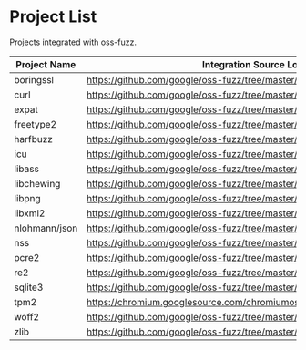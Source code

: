 # Project List

Projects integrated with oss-fuzz.

| Project Name | Integration Source Location |
| ------------ | --------------- |
| boringssl | https://github.com/google/oss-fuzz/tree/master/boringssl |
| curl | https://github.com/google/oss-fuzz/tree/master/curl |
| expat | https://github.com/google/oss-fuzz/tree/master/expat |
| freetype2 | https://github.com/google/oss-fuzz/tree/master/freetype2 |
| harfbuzz | https://github.com/google/oss-fuzz/tree/master/harfbuzz |
| icu | https://github.com/google/oss-fuzz/tree/master/icu |
| libass | https://github.com/google/oss-fuzz/tree/master/libass |
| libchewing | https://github.com/google/oss-fuzz/tree/master/libchewing |
| libpng | https://github.com/google/oss-fuzz/tree/master/libpng |
| libxml2 | https://github.com/google/oss-fuzz/tree/master/libxml2 |
| nlohmann/json | https://github.com/google/oss-fuzz/tree/master/json |
| nss | https://github.com/google/oss-fuzz/tree/master/nss |
| pcre2 | https://github.com/google/oss-fuzz/tree/master/pcre2 |
| re2 | https://github.com/google/oss-fuzz/tree/master/re2 |
| sqlite3 | https://github.com/google/oss-fuzz/tree/master/sqlite3 | 
| tpm2 | https://chromium.googlesource.com/chromiumos/third_party/tpm2/+/master/fuzz/ |
| woff2 | https://github.com/google/oss-fuzz/tree/master/woff2 |
| zlib | https://github.com/google/oss-fuzz/tree/master/zlib |

